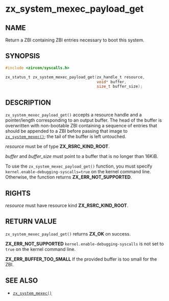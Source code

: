 # zx_system_mexec_payload_get

## NAME

<!-- Updated by update-docs-from-fidl, do not edit. -->

Return a ZBI containing ZBI entries necessary to boot this system.

## SYNOPSIS

<!-- Updated by update-docs-from-fidl, do not edit. -->

```c
#include <zircon/syscalls.h>

zx_status_t zx_system_mexec_payload_get(zx_handle_t resource,
                                        void* buffer,
                                        size_t buffer_size);
```

## DESCRIPTION

`zx_system_mexec_payload_get()` accepts a resource handle and a
pointer/length corresponding to an output buffer. The head of the buffer is
overwritten with non-bootable ZBI containing a sequence of entries that should
be appended to a ZBI before passing that image to [`zx_system_mexec()`]; the
tail of the buffer is left untouched.

*resource* must be of type **ZX_RSRC_KIND_ROOT**.

*buffer* and *buffer_size* must point to a buffer that is no longer than 16KiB.

To use the `zx_system_mexec_payload_get()` function, you must specify
`kernel.enable-debugging-syscalls=true` on the kernel command line. Otherwise,
the function returns **ZX_ERR_NOT_SUPPORTED**.

## RIGHTS

<!-- Updated by update-docs-from-fidl, do not edit. -->

*resource* must have resource kind **ZX_RSRC_KIND_ROOT**.

## RETURN VALUE

`zx_system_mexec_payload_get()` returns **ZX_OK** on success.

**ZX_ERR_NOT_SUPPORTED**  `kernel.enable-debugging-syscalls` is not set to `true`
on the kernel command line.

**ZX_ERR_BUFFER_TOO_SMALL**  If the provided buffer is too small for the ZBI.

## SEE ALSO

 - [`zx_system_mexec()`]

<!-- References updated by update-docs-from-fidl, do not edit. -->

[`zx_system_mexec()`]: system_mexec.md
